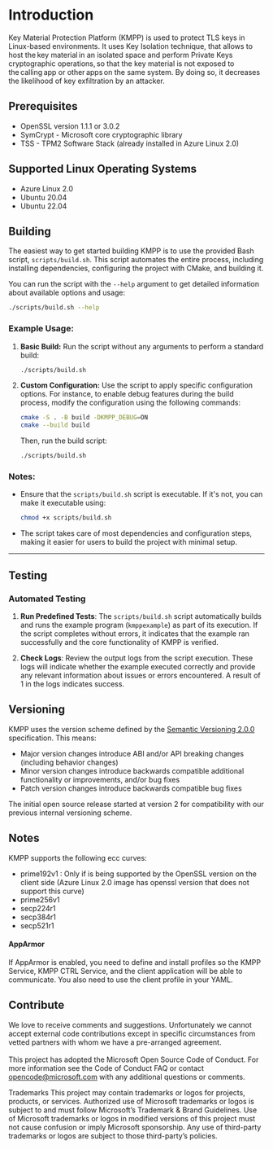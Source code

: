 # Introduction

Key Material Protection Platform (KMPP) is used to protect TLS keys in Linux-based environments. It uses Key Isolation technique, that allows to host the key material in an isolated space and perform Private Keys cryptographic operations, so that the key material is not exposed to the calling app or other apps on the same system. By doing so, it decreases the likelihood of key exfiltration by an attacker.

## Prerequisites
- OpenSSL version 1.1.1 or 3.0.2 <br>
- SymCrypt - Microsoft core cryptographic library <br>
- TSS - TPM2 Software Stack (already installed in Azure Linux 2.0) 

## Supported Linux Operating Systems
- Azure Linux 2.0 <br>
- Ubuntu 20.04 <br>
- Ubuntu 22.04 <br> 

## Building

The easiest way to get started building KMPP is to use the provided Bash script, `scripts/build.sh`. This script automates the entire process, including installing dependencies, configuring the project with CMake, and building it.

You can run the script with the `--help` argument to get detailed information about available options and usage:

```bash
./scripts/build.sh --help
```

### Example Usage:

1. **Basic Build:**
   Run the script without any arguments to perform a standard build:
   ```bash
   ./scripts/build.sh
   ```

2. **Custom Configuration:**
   Use the script to apply specific configuration options. For instance, to enable debug features during the build process, modify the configuration using the         following commands:
   ```bash
   cmake -S . -B build -DKMPP_DEBUG=ON
   cmake --build build
   ```
   Then, run the build script:
   ```bash
   ./scripts/build.sh
   ```

### Notes:
- Ensure that the `scripts/build.sh` script is executable. If it's not, you can make it executable using:
  ```bash
  chmod +x scripts/build.sh
  ```
- The script takes care of most dependencies and configuration steps, making it easier for users to build the project with minimal setup.

---


## Testing

### Automated Testing

1. **Run Predefined Tests**:
   The `scripts/build.sh` script automatically builds and runs the example program (`kmppexample`) as part of its execution. If the script completes without errors, it indicates that the example ran successfully and the core functionality of KMPP is verified.

2. **Check Logs**:
   Review the output logs from the script execution. These logs will indicate whether the example executed correctly and provide any relevant information about issues or errors encountered. A result of 1 in the logs indicates success.


## Versioning 
KMPP uses the version scheme defined by the
[Semantic Versioning 2.0.0](https://semver.org/spec/v2.0.0.html) specification. This means:

- Major version changes introduce ABI and/or API breaking changes (including behavior changes)
- Minor version changes introduce backwards compatible additional functionality or improvements, and/or bug fixes
- Patch version changes introduce backwards compatible bug fixes

The initial open source release started at version 2 for compatibility with our previous
internal versioning scheme.

## Notes
KMPP supports the following ecc curves:<br>
- prime192v1 : Only if is being supported by the OpenSSL version on the client side (Azure Linux 2.0 image has openssl version that does not support this curve) <br>
- prime256v1 <br>
- secp224r1 <br>
- secp384r1 <br>
- secp521r1 <br>
  
#### AppArmor
If AppArmor is enabled, you need to define and install profiles so the KMPP Service, KMPP CTRL Service, and the client application will be able to communicate. You also need to use the client profile in your YAML.

## Contribute
We love to receive comments and suggestions. Unfortunately we cannot accept external code contributions except in specific circumstances from vetted partners with whom we have a pre-arranged agreement. <br> <br>
This project has adopted the Microsoft Open Source Code of Conduct. For more information see the Code of Conduct FAQ or contact opencode@microsoft.com with any additional questions or comments.


Trademarks This project may contain trademarks or logos for projects, products, or services. Authorized use of Microsoft trademarks or logos is subject to and must follow Microsoft’s Trademark & Brand Guidelines. Use of Microsoft trademarks or logos in modified versions of this project must not cause confusion or imply Microsoft sponsorship. Any use of third-party trademarks or logos are subject to those third-party’s policies.
